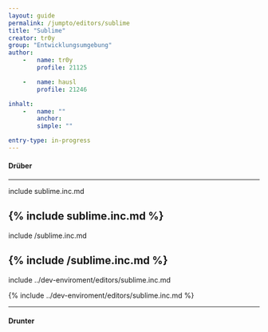 ```yaml
---
layout: guide
permalink: /jumpto/editors/sublime
title: "Sublime"
creator: tr0y
group: "Entwicklungsumgebung"
author:
    -   name: tr0y
        profile: 21125

    -   name: hausl
        profile: 21246

inhalt:
    -   name: ""
        anchor: 
        simple: ""

entry-type: in-progress
---
```



#### Drüber

-----
include sublime.inc.md

{% include sublime.inc.md %}
-----

include /sublime.inc.md

{% include /sublime.inc.md %}
-----


include ../dev-enviroment/editors/sublime.inc.md

{% include ../dev-enviroment/editors/sublime.inc.md %}

-----


#### Drunter
